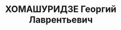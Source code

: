 ---
title: ХОМАШУРИДЗЕ Георгий Лаврентьевич
description: "Род. в 1902, г. Кутаиси, грузин. Место проживания: г. Тбилиси, ул. Орбелиани\
  \ № 4, Грузинская ССР. Род занятий: Юрисконсульт Грузинской конторы Главкожобувь.\
  \ \n  Осужден Тройкой при НКВД ГССР. Мера наказания: расстрел. Дата расстрела: 03.12.1937"
---